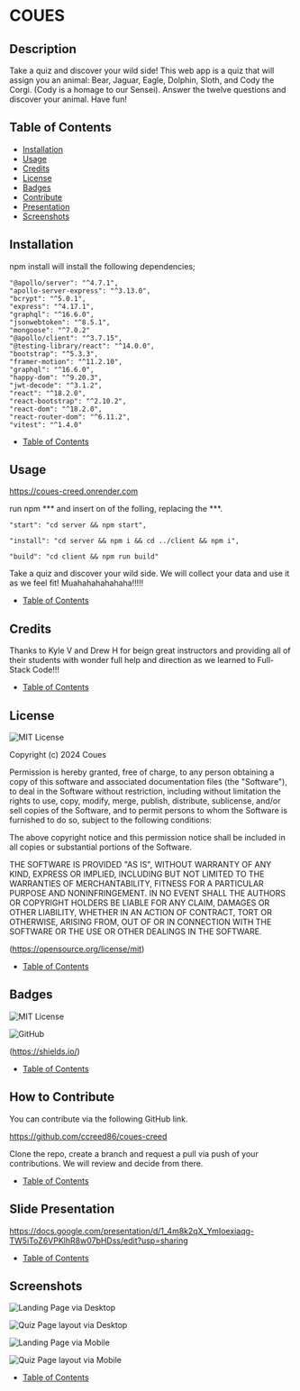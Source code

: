 # COUES

## Description
Take a quiz and discover your wild side! This web app is a quiz that will assign you an animal: Bear, Jaguar, Eagle, Dolphin, Sloth, and Cody the Corgi. (Cody is a homage to our Sensei). Answer the twelve questions and discover your animal. Have fun!

## Table of Contents 

- [Installation](#installation)
- [Usage](#usage)
- [Credits](#credits)
- [License](#license)
- [Badges](#badges)
- [Contribute](#how-to-contribute)
- [Presentation](#slide-presentation)
- [Screenshots](#screenshots)

## Installation

npm install will install the following dependencies;

    "@apollo/server": "^4.7.1",
    "apollo-server-express": "^3.13.0",
    "bcrypt": "^5.0.1",
    "express": "^4.17.1",
    "graphql": "^16.6.0",
    "jsonwebtoken": "^8.5.1",
    "mongoose": "^7.0.2"
    "@apollo/client": "^3.7.15",
    "@testing-library/react": "^14.0.0",
    "bootstrap": "^5.3.3",
    "framer-motion": "^11.2.10",
    "graphql": "^16.6.0",
    "happy-dom": "^9.20.3",
    "jwt-decode": "^3.1.2",
    "react": "^18.2.0",
    "react-bootstrap": "^2.10.2",
    "react-dom": "^18.2.0",
    "react-router-dom": "^6.11.2",
    "vitest": "^1.4.0"

    
- [Table of Contents](#table-of-contents)


## Usage

https://coues-creed.onrender.com

run npm *** and insert on of the folling, replacing the ***. 

    "start": "cd server && npm start",

    "install": "cd server && npm i && cd ../client && npm i",

    "build": "cd client && npm run build"



Take a quiz and discover your wild side. We will collect your data and use it as we feel fit! Muahahahahahaha!!!!!


- [Table of Contents](#table-of-contents)


## Credits

Thanks to Kyle V and Drew H for beign great instructors and providing all of their students with wonder full help and direction as we learned to Full-Stack Code!!!


- [Table of Contents](#table-of-contents)


## License

![MIT License](https://img.shields.io/badge/License-MIT-darkgreen)

Copyright (c) 2024 Coues

Permission is hereby granted, free of charge, to any person obtaining a copy
of this software and associated documentation files (the "Software"), to deal
in the Software without restriction, including without limitation the rights
to use, copy, modify, merge, publish, distribute, sublicense, and/or sell
copies of the Software, and to permit persons to whom the Software is
furnished to do so, subject to the following conditions:

The above copyright notice and this permission notice shall be included in all
copies or substantial portions of the Software.

THE SOFTWARE IS PROVIDED "AS IS", WITHOUT WARRANTY OF ANY KIND, EXPRESS OR
IMPLIED, INCLUDING BUT NOT LIMITED TO THE WARRANTIES OF MERCHANTABILITY,
FITNESS FOR A PARTICULAR PURPOSE AND NONINFRINGEMENT. IN NO EVENT SHALL THE
AUTHORS OR COPYRIGHT HOLDERS BE LIABLE FOR ANY CLAIM, DAMAGES OR OTHER
LIABILITY, WHETHER IN AN ACTION OF CONTRACT, TORT OR OTHERWISE, ARISING FROM,
OUT OF OR IN CONNECTION WITH THE SOFTWARE OR THE USE OR OTHER DEALINGS IN THE
SOFTWARE.

(https://opensource.org/license/mit)


- [Table of Contents](#table-of-contents)


## Badges

![MIT License](https://img.shields.io/badge/License-MIT-darkgreen)

![GitHub](https://img.shields.io/badge/GitHub-darkblue)

(https://shields.io/)


- [Table of Contents](#table-of-contents)


## How to Contribute


You can contribute via the following GitHub link.

https://github.com/ccreed86/coues-creed

Clone the repo, create a branch and request a pull via push of your contributions. We will review and decide from there.


- [Table of Contents](#table-of-contents)


## Slide Presentation


https://docs.google.com/presentation/d/1_4m8k2qX_YmIoexiaqg-TW5iToZ6VPKlhR8w07bHDss/edit?usp=sharing


- [Table of Contents](#table-of-contents)


## Screenshots  


![Landing Page via Desktop](./screenshots/coeus_langing_page.png)

![Quiz Page layout via Desktop](./screenshots/coeus_quiz.png)

![Landing Page via Mobile](./screenshots/coeus_mobile.png)

![Quiz Page layout via Mobile](./screenshots/coeus_mobile_quiz.png)

- [Table of Contents](#table-of-contents)



